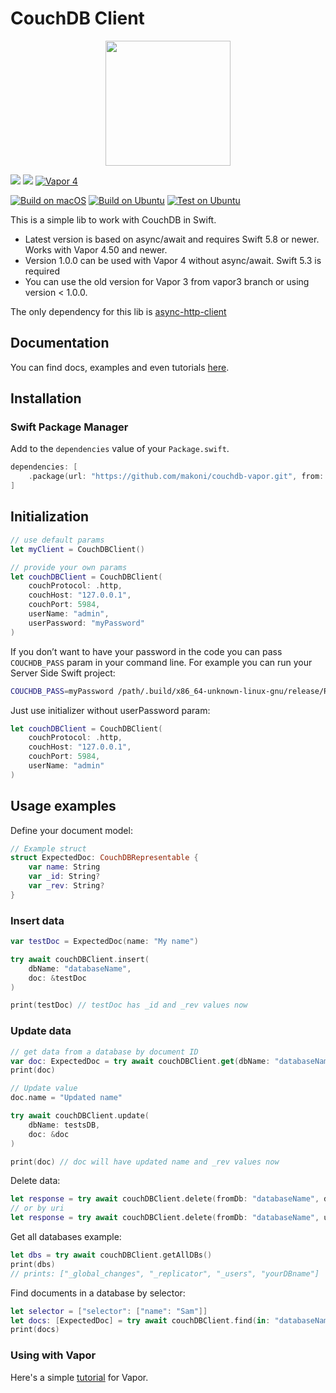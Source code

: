 # CouchDB Client

<p align="center">
	<a href="https://github.com/makoni/couchdb-vapor">
        <img src="https://arm1.ru/img/uploaded/images/CouchDBVapor.png" height="200">
    </a>
</p>

[![](https://img.shields.io/endpoint?url=https%3A%2F%2Fswiftpackageindex.com%2Fapi%2Fpackages%2Fmakoni%2Fcouchdb-vapor%2Fbadge%3Ftype%3Dplatforms)](https://swiftpackageindex.com/makoni/couchdb-vapor)
[![](https://img.shields.io/endpoint?url=https%3A%2F%2Fswiftpackageindex.com%2Fapi%2Fpackages%2Fmakoni%2Fcouchdb-vapor%2Fbadge%3Ftype%3Dswift-versions)](https://swiftpackageindex.com/makoni/couchdb-vapor)
[![Vapor 4](https://img.shields.io/badge/vapor-4.50.0-blue.svg?style=flat)](https://vapor.codes)

[![Build on macOS](https://github.com/makoni/couchdb-vapor/actions/workflows/build-macos.yml/badge.svg?branch=master)](https://github.com/makoni/couchdb-vapor/actions/workflows/build-macos.yml)
[![Build on Ubuntu](https://github.com/makoni/couchdb-vapor/actions/workflows/build-ubuntu.yml/badge.svg?branch=master)](https://github.com/makoni/couchdb-vapor/actions/workflows/build-ubuntu.yml)
[![Test on Ubuntu](https://github.com/makoni/couchdb-vapor/actions/workflows/test-ubuntu.yml/badge.svg?branch=master)](https://github.com/makoni/couchdb-vapor/actions/workflows/test-ubuntu.yml)



This is a simple lib to work with CouchDB in Swift.
- Latest version is based on async/await and requires Swift 5.8 or newer. Works with Vapor 4.50 and newer.
- Version 1.0.0 can be used with Vapor 4 without async/await. Swift 5.3 is required
- You can use the old version for Vapor 3 from vapor3 branch or using version < 1.0.0.  

The only dependency for this lib is <a href="https://github.com/swift-server/async-http-client">async-http-client</a>

## Documentation

You can find docs, examples and even tutorials [here](https://spaceinbox.me/docs/couchdbclient/documentation/couchdbclient). 

## Installation

### Swift Package Manager

Add to the `dependencies` value of your `Package.swift`.

```swift
dependencies: [
    .package(url: "https://github.com/makoni/couchdb-vapor.git", from: "1.2.0"),
]
```

## Initialization

```swift
// use default params
let myClient = CouchDBClient()

// provide your own params
let couchDBClient = CouchDBClient(
    couchProtocol: .http,
    couchHost: "127.0.0.1",
    couchPort: 5984,
    userName: "admin",
    userPassword: "myPassword"
)
```

If you don’t want to have your password in the code you can pass `COUCHDB_PASS` param in your command line. For example you can run your Server Side Swift project:
```bash
COUCHDB_PASS=myPassword /path/.build/x86_64-unknown-linux-gnu/release/Run
```
Just use initializer without userPassword param:

```swift
let couchDBClient = CouchDBClient(
    couchProtocol: .http,
    couchHost: "127.0.0.1",
    couchPort: 5984,
    userName: "admin"
)
```

## Usage examples

Define your document model:

```swift
// Example struct
struct ExpectedDoc: CouchDBRepresentable {
    var name: String
    var _id: String?
    var _rev: String?
}
```

### Insert data
```swift
var testDoc = ExpectedDoc(name: "My name")

try await couchDBClient.insert(
    dbName: "databaseName",
    doc: &testDoc
)

print(testDoc) // testDoc has _id and _rev values now
```

### Update data

```swift
// get data from a database by document ID
var doc: ExpectedDoc = try await couchDBClient.get(dbName: "databaseName", uri: "documentId")
print(doc)

// Update value
doc.name = "Updated name"

try await couchDBClient.update(
    dbName: testsDB,
    doc: &doc
)

print(doc) // doc will have updated name and _rev values now
```

Delete data:

```swift
let response = try await couchDBClient.delete(fromDb: "databaseName", doc: doc)
// or by uri
let response = try await couchDBClient.delete(fromDb: "databaseName", uri: doc._id,rev: doc._rev)
```

Get all databases example:

```swift
let dbs = try await couchDBClient.getAllDBs()
print(dbs)
// prints: ["_global_changes", "_replicator", "_users", "yourDBname"]
```

Find documents in a database by selector:
```swift
let selector = ["selector": ["name": "Sam"]]
let docs: [ExpectedDoc] = try await couchDBClient.find(in: "databaseName", selector: selector)
print(docs)
```

### Using with Vapor
Here's a simple [tutorial](https://spaceinbox.me/docs/couchdbclient/tutorials/couchdbclient/vaportutorial) for Vapor.

